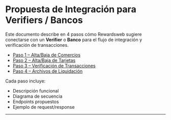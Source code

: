 # Propuesta de Integración para Verifiers / Bancos

Este documento describe en 4 pasos cómo Rewardsweb sugiere conectarse con un **Verifier** o **Banco** para el flujo de integración y verificación de transacciones.

- [Paso 1 – Alta/Baja de Comercios](step1.md)
- [Paso 2 – Alta/Baja de Tarjetas](step2.md)
- [Paso 3 – Verificación de Transacciones](step3.md)
- [Paso 4 – Archivos de Liquidación](step4.md)

Cada paso incluye:
- Descripción funcional
- Diagrama de secuencia
- Endpoints propuestos
- Ejemplo de request/response

---